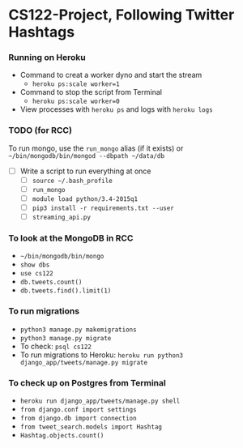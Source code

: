 # CS122-Project, Following Twitter Hashtags

### Running on Heroku
* Command to creat a worker dyno and start the stream
  * `heroku ps:scale worker=1`
* Command to stop the script from Terminal
  * `heroku ps:scale worker=0`
* View processes with `heroku ps` and logs with `heroku logs`

### TODO (for RCC)
To run mongo, use the `run_mongo` alias (if it exists) or `~/bin/mongodb/bin/mongod --dbpath ~/data/db`

* [ ] Write a script to run everything at once
  * [ ] `source ~/.bash_profile`
  * [ ] `run_mongo`
  * [ ] `module load python/3.4-2015q1`
  * [ ] `pip3 install -r requirements.txt --user`
  * [ ] `streaming_api.py`

### To look at the MongoDB in RCC
 * `~/bin/mongodb/bin/mongo`
 * `show dbs`
 * `use cs122`
 * `db.tweets.count()`
 * `db.tweets.find().limit(1)`

### To run migrations
 * `python3 manage.py makemigrations`
 * `python3 manage.py migrate`
 * To check: `psql cs122`
 * To run migrations to Heroku: `heroku run python3 django_app/tweets/manage.py migrate`

### To check up on Postgres from Terminal
 * `heroku run django_app/tweets/manage.py shell`
 * `from django.conf import settings`
 * `from django.db import connection`
 * `from tweet_search.models import Hashtag`
 * `Hashtag.objects.count()`
